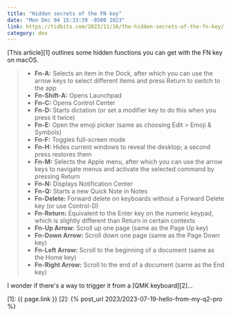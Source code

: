```yaml
---
title: "Hidden secrets of the FN key"
date: "Mon Dec 04 15:33:39 -0500 2023"
link: https://tidbits.com/2023/11/16/the-hidden-secrets-of-the-fn-key/
category: dev
---
```


[This article][1] outlines some hidden functions you can get with the FN key
on macOS.

> - **Fn-A:** Selects an item in the Dock, after which you can use the arrow keys to select different items and press Return to switch to the app
> - **Fn-Shift-A:** Opens Launchpad
> - **Fn-C:** Opens Control Center
> - **Fn-D:** Starts dictation (or set a modifier key to do this when you press it twice)
> - **Fn-E:** Open the emoji picker (same as choosing Edit > Emoji & Symbols)
> - **Fn-F:** Toggles full-screen mode
> - **Fn-H:** Hides current windows to reveal the desktop; a second press restores them
> - **Fn-M:** Selects the Apple menu, after which you can use the arrow keys to navigate menus and activate the selected command by pressing Return
> - **Fn-N:** Displays Notification Center
> - **Fn-Q:** Starts a new Quick Note in Notes
> - **Fn-Delete:** Forward delete on keyboards without a Forward Delete key (or use Control-D)
> - **Fn-Return:** Equivalent to the Enter key on the numeric keypad, which is slightly different than Return in certain contexts
> - **Fn-Up Arrow:** Scroll up one page (same as the Page Up key)
> - **Fn-Down Arrow:** Scroll down one page (same as the Page Down key)
> - **Fn-Left Arrow:** Scroll to the beginning of a document (same as the Home key)
> - **Fn-Right Arrow:** Scroll to the end of a document (same as the End key)

I wonder if there's a way to trigger it from a [QMK keyboard][2]...

[1]: {{ page.link }}
[2]: {% post_url 2023/2023-07-19-hello-from-my-q2-pro %}

